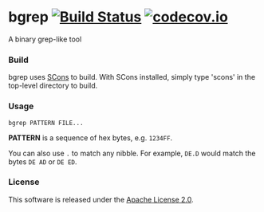 bgrep [![Build Status](https://travis-ci.org/JonathonReinhart/bgrep.svg?branch=master)](https://travis-ci.org/JonathonReinhart/bgrep) [![codecov.io](https://codecov.io/github/JonathonReinhart/bgrep/coverage.svg?branch=master)](https://codecov.io/github/JonathonReinhart/bgrep?branch=master)
=====

A binary grep-like tool


### Build

bgrep uses [SCons](http://scons.org/) to build. With SCons installed,
simply type 'scons' in the top-level directory to build.


### Usage

```
bgrep PATTERN FILE...
```

**PATTERN** is a sequence of hex bytes, e.g.  `1234FF`.

You can also use `.` to match any nibble. For example,
`DE.D` would match the bytes `DE AD` or `DE ED`.

### License
This software is released under the [Apache License 2.0](http://www.apache.org/licenses/LICENSE-2.0.html).
